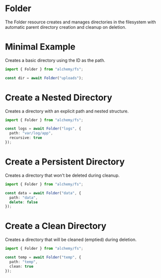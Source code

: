 # Folder

The Folder resource creates and manages directories in the filesystem with automatic parent directory creation and cleanup on deletion.

# Minimal Example

Creates a basic directory using the ID as the path.

```ts
import { Folder } from "alchemy/fs";

const dir = await Folder("uploads");
```

# Create a Nested Directory

Creates a directory with an explicit path and nested structure.

```ts
import { Folder } from "alchemy/fs";

const logs = await Folder("logs", {
  path: "var/log/app",
  recursive: true
});
```

# Create a Persistent Directory 

Creates a directory that won't be deleted during cleanup.

```ts
import { Folder } from "alchemy/fs";

const data = await Folder("data", {
  path: "data",
  delete: false
});
```

# Create a Clean Directory

Creates a directory that will be cleaned (emptied) during deletion.

```ts
import { Folder } from "alchemy/fs";

const temp = await Folder("temp", {
  path: "temp",
  clean: true
});
```